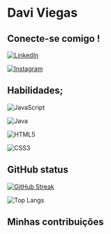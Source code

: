 # Davi Viegas #

## Conecte-se comigo !
[![LinkedIn](https://img.shields.io/badge/LinkedIn-000?style=for-the-badge&logo=linkedin&logoColor=0E76A8)](https://www.linkedin.com/in/davi-viegas-100/)

[![Instagram](https://img.shields.io/badge/Instagram-000?style=for-the-badge&logo=instagram)](https://www.instagram.com/viegasdavie/)

## Habilidades;

![JavaScript](https://img.shields.io/badge/JavaScript-000?style=for-the-badge&logo=javascript)

![Java](https://img.shields.io/badge/Java-000?style=for-the-badge&logo=java)

![HTML5](https://img.shields.io/badge/HTML5-000?style=for-the-badge&logo=html5)

![CSS3](https://img.shields.io/badge/CSS3-000?style=for-the-badge&logo=css3&logoColor=264CE4)

## GitHub status

[![GitHub Streak](https://streak-stats.demolab.com/?user=davivie&theme=bear&background=000&border=30A3DC&dates=FFF)](https://git.io/streak-stats)

![Top Langs](https://github-readme-stats-git-masterrstaa-rickstaa.vercel.app/api/top-langs/?username=davivie&bg_color=000&border_color=30A3DC&title_color=E94D5F&text_color=FFF)


## Minhas contribuições 


<!---
davivie/davivie is a ✨ special ✨ repository because its `README.md` (this file) appears on your GitHub profile.
You can click the Preview link to take a look at your changes.
--->
